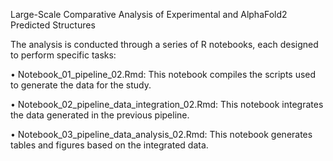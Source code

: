 Large-Scale Comparative Analysis of Experimental and AlphaFold2 Predicted Structures

The analysis is conducted through a series of R notebooks, each designed to perform specific tasks:

•	Notebook_01_pipeline_02.Rmd: This notebook compiles the scripts used to generate the data for the study.

•	Notebook_02_pipeline_data_integration_02.Rmd: This notebook integrates the data generated in the previous pipeline.

•	Notebook_03_pipeline_data_analysis_02.Rmd: This notebook generates tables and figures based on the integrated data.
